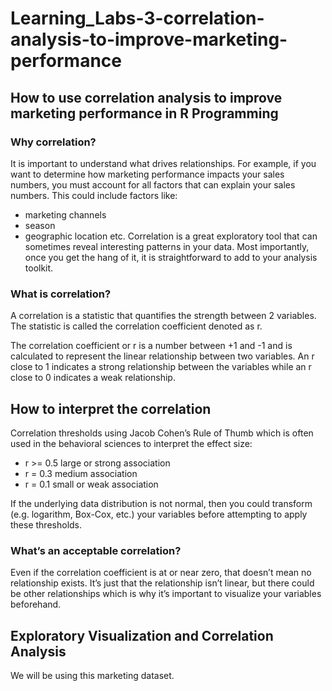 # Learning_Labs-3-correlation-analysis-to-improve-marketing-performance
## How to use correlation analysis to improve marketing performance in  R Programming

### Why correlation?
It is important to understand what drives relationships. For example, if you want to determine how marketing performance impacts your sales numbers, you must account for all factors that can explain your sales numbers. This could include factors like:

- marketing channels
- season
- geographic location
etc.
Correlation is a great exploratory tool that can sometimes reveal interesting patterns in your data. Most importantly, once you get the hang of it, it is straightforward to add to your analysis toolkit.

### What is correlation?
A correlation is a statistic that quantifies the strength between 2 variables. The statistic is called the correlation coefficient denoted as r.

The correlation coefficient or r is a number between +1 and -1 and is calculated to represent the linear relationship between two variables. An r close to 1 indicates a strong relationship between the variables while an r close to 0 indicates a weak relationship.

## How to interpret the correlation
Correlation thresholds using Jacob Cohen’s Rule of Thumb which is often used in the behavioral sciences to interpret the effect size:

- r >= 0.5 large or strong association
- r = 0.3 medium association
- r = 0.1 small or weak association

If the underlying data distribution is not normal, then you could transform (e.g. logarithm, Box-Cox, etc.) your variables before attempting to apply these thresholds.

### What’s an acceptable correlation?
Even if the correlation coefficient is at or near zero, that doesn’t mean no relationship exists. It’s just that the relationship isn’t linear, but there could be other relationships which is why it’s important to visualize your variables beforehand.

## Exploratory Visualization and Correlation Analysis
We will be using this marketing dataset.



